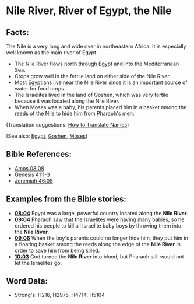 # Nile River, River of Egypt, the Nile #

## Facts: ##

The Nile is a very long and wide river in northeastern Africa. It is especially well known as the main river of Egypt.

* The Nile River flows north through Egypt and into the Mediterranean Sea.
* Crops grow well in the fertile land on either side of the Nile River.
* Most Egyptians live near the Nile River since it is an important source of water for food crops.
* The Israelites lived in the land of Goshen, which was very fertile because it was located along the Nile River.
* When Moses was a baby, his parents placed him in a basket among the reeds of the Nile to hide him from Pharaoh's men.

(Translation suggestions: [How to Translate Names](rc://en/ta/man/translate/translate-names))

(See also: [Egypt](../names/egypt.md), [Goshen](../names/goshen.md), [Moses](../names/moses.md))

## Bible References: ##

* [Amos 08:08](rc://en/tn/help/amo/08/08)
* [Genesis 41:1-3](rc://en/tn/help/gen/41/01)
* [Jeremiah 46:08](rc://en/tn/help/jer/46/08)

## Examples from the Bible stories: ##

* __[08:04](rc://en/tn/help/obs/08/04)__ Egypt was a large, powerful country located along the __Nile River__.
* __[09:04](rc://en/tn/help/obs/09/04)__ Pharaoh saw that the Israelites were having many babies, so he ordered his people to kill all Israelite baby boys by throwing them into the __Nile River__.
* __[09:06](rc://en/tn/help/obs/09/06)__ When the boy's parents could no longer hide him, they put him in a floating basket among the reeds along the edge of the __Nile River__ in order to save him from being killed. 
* __[10:03](rc://en/tn/help/obs/10/03)__ God turned the __Nile River__ into blood, but Pharaoh still would not let the Israelites go.

## Word Data: ##

* Strong's: H216, H2975, H4714, H5104
